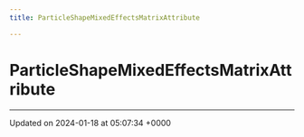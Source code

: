 ```yaml
---
title: ParticleShapeMixedEffectsMatrixAttribute

---
```


# ParticleShapeMixedEffectsMatrixAttribute





-------------------------------

Updated on 2024-01-18 at 05:07:34 +0000